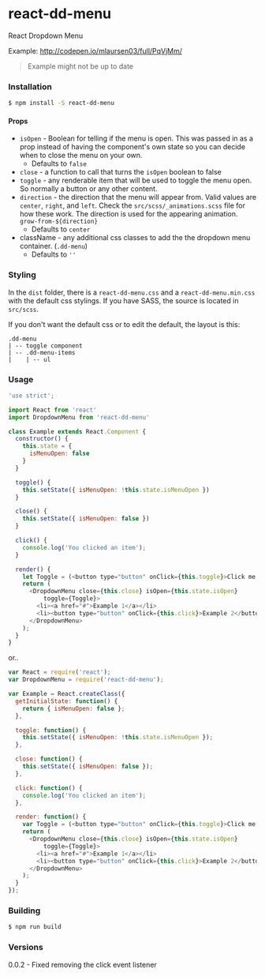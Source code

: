 # react-dd-menu
React Dropdown Menu

Example: http://codepen.io/mlaursen03/full/PqVjMm/

> Example might not be up to date

### Installation

```bash
$ npm install -S react-dd-menu
```

#### Props

* `isOpen` - Boolean for telling if the menu is open. This was passed in as a prop instead of having the component's own state so you can decide when to close the menu on your own.
  * Defaults to `false`
* `close`  - a function to call that turns the `isOpen` boolean to false
* `toggle` - any renderable item that will be used to toggle the menu open. So normally a button or any other content.
* `direction` - the direction that the menu will appear from. Valid values are `center`, `right`, and `left`. Check the `src/scss/_animations.scss` file for how these work. The direction is used for the appearing animation. `grow-from-${direction}`
  * Defaults to `center`
* className   - any additional css classes to add the the dropdown menu container. (`.dd-menu`)
  * Defaults to `''`

### Styling
In the `dist` folder, there is a `react-dd-menu.css` and a `react-dd-menu.min.css` with the default css stylings. If you have SASS, the source is located in `src/scss`.

If you don't want the default css or to edit the default, the layout is this:

```
.dd-menu
| -- toggle component
| -- .dd-menu-items
|    | -- ul
```

### Usage

```javascript
'use strict';

import React from 'react'
import DropdownMenu from 'react-dd-menu'

class Example extends React.Component {
  constructor() {
    this.state = {
      isMenuOpen: false
    }
  }

  toggle() {
    this.setState({ isMenuOpen: !this.state.isMenuOpen })
  }

  close() {
    this.setState({ isMenuOpen: false })
  }

  click() {
    console.log('You clicked an item');
  }

  render() {
    let Toggle = (<button type="button" onClick={this.toggle}>Click me!</button>);
    return (
      <DropdownMenu close={this.close} isOpen={this.state.isOpen} 
          toggle={Toggle}>
        <li><a href="#">Example 1</a></li>
        <li><button type="button" onClick={this.click}>Example 2</button></li>
      </DropdownMenu>
    );
  }
}
```

or..

```javascript
var React = require('react');
var DropdownMenu = require('react-dd-menu');

var Example = React.createClass({
  getInitialState: function() {
    return { isMenuOpen: false };
  },

  toggle: function() {
    this.setState({ isMenuOpen: !this.state.isMenuOpen });
  },

  close: function() {
    this.setState({ isMenuOpen: false });
  },

  click: function() {
    console.log('You clicked an item');
  },

  render: function() {
    var Toggle = (<button type="button" onClick={this.toggle}>Click me!</button>);
    return (
      <DropdownMenu close={this.close} isOpen={this.state.isOpen} 
          toggle={Toggle}>
        <li><a href="#">Example 1</a></li>
        <li><button type="button" onClick={this.click}>Example 2</button></li>
      </DropdownMenu>
    );
  }
});
```


### Building
```bash
$ npm run build
```


### Versions

0.0.2 - Fixed removing the click event listener
